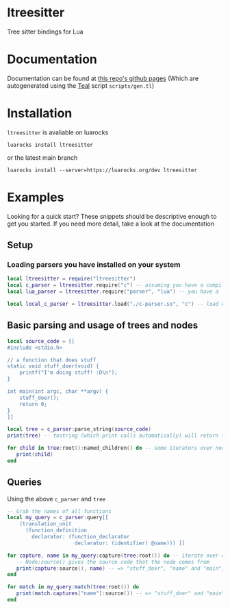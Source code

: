 # ltreesitter

Tree sitter bindings for Lua

# Documentation

Documentation can be found at [this repo's github pages](https://euclidianace.github.io/ltreesitter/)
(Which are autogenerated using the [Teal](https://github.com/teal-language/tl) script `scripts/gen.tl`)

# Installation

`ltreesitter` is avaliable on luarocks

```
luarocks install ltreesitter
```

or the latest main branch
```
luarocks install --server=https://luarocks.org/dev ltreesitter
```

# Examples

Looking for a quick start? These snippets should be descriptive enough to get you started. If you need more detail, take a look at the documentation

## Setup

### Loading parsers you have installed on your system
```lua
local ltreesitter = require("ltreesitter")
local c_parser = ltreesitter.require("c") -- assuming you have a compiled c parser named 'c.so' (or 'c.dll' on windows) in '~/.tree-sitter/bin/' and package.cpath
local lua_parser = ltreesitter.require("parser", "lua") -- you have a 'parser.so' (or .dll) with the symbol 'tree_sitter_lua' to load the language
```

```lua
local local_c_parser = ltreesitter.load("./c-parser.so", "c") -- load will just directly load from the filename given. Using a path without a path separator may have unintended consequences, see documentation for details.
```

## Basic parsing and usage of trees and nodes
```lua
local source_code = [[
#include <stdio.h>

// a function that does stuff
static void stuff_doer(void) {
    printf("I'm doing stuff! :D\n");
}

int main(int argc, char **argv) {
    stuff_doer();
    return 0;
}
]]

local tree = c_parser:parse_string(source_code)
print(tree) -- tostring (which print calls automatically) will return the string of s-expressions of trees and nodes

for child in tree:root():named_children() do -- some iterators over nodes' children are provided
   print(child)
end
```

## Queries
Using the above `c_parser` and `tree`
```lua
-- Grab the names of all functions
local my_query = c_parser:query[[
    (translation_unit
      (function_definition
        declarator: (function_declarator
                      declarator: (identifier) @name))) ]]

for capture, name in my_query:capture(tree:root()) do -- iterate over captured nodes without caring about order
   -- Node:source() gives the source code that the node comes from
   print(capture:source(), name) -- => "stuff_doer", "name" and "main", "name"
end

for match in my_query:match(tree:root()) do
   print(match.captures["name"]:source()) -- => "stuff_doer" and "main"
end
```
